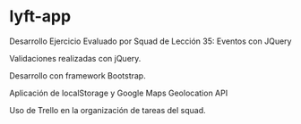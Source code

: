 # lyft-app
Desarrollo Ejercicio Evaluado por Squad de Lección 35: Eventos con JQuery

Validaciones realizadas con jQuery.

Desarrollo con framework Bootstrap.

Aplicación de localStorage y Google Maps Geolocation API

Uso de Trello en la organización de tareas del squad.
